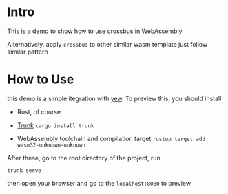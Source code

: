 # Intro 

This is a demo to show how to use crossbus in WebAssembly

Alternatively, apply `crossbus` to other similar wasm template
just follow similar pattern

# How to Use 

this demo is a simple itegration with [yew](https://yew.rs).
To preview this, you should install 
- Rust, of course

- [Trunk](https://trunkrs.dev/)
  `cargo install trunk`

- WebAssembly toolchain and compilation target
  `rustup target add wasm32-unknown-unknown`

After these, go to the root directory of the project, run 
```
trunk serve
```
then open your browser and go to the `localhost:8080` to preview

